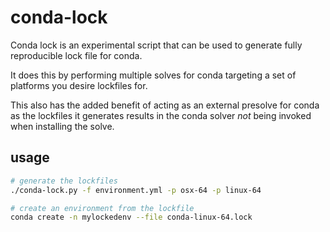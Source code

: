 # conda-lock

Conda lock is an experimental script that can be used to generate fully reproducible lock file for conda.

It does this by performing multiple solves for conda targeting a set of platforms you desire lockfiles for.

This also has the added benefit of acting as an external presolve for conda as the lockfiles it generates
results in the conda solver *not* being invoked when installing the solve.

## usage

```bash
# generate the lockfiles
./conda-lock.py -f environment.yml -p osx-64 -p linux-64

# create an environment from the lockfile
conda create -n mylockedenv --file conda-linux-64.lock
```

